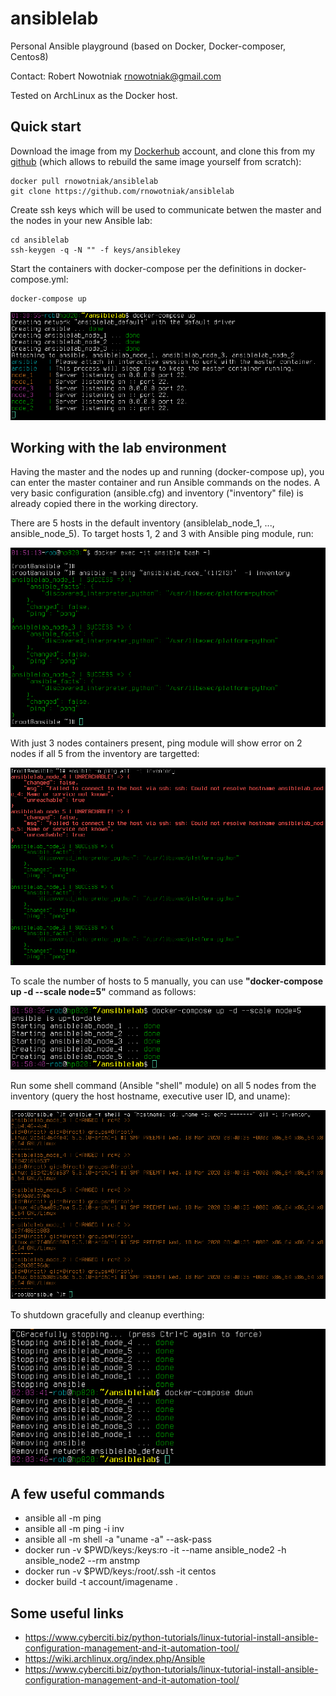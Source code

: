 # ansiblelab
Personal Ansible playground (based on Docker, Docker-composer, Centos8)

Contact: Robert Nowotniak <rnowotniak@gmail.com>

Tested on ArchLinux as the Docker host.

## Quick start

Download the image from my
[Dockerhub](https://hub.docker.com/u/rnowotniak) account, and clone this from my
[github](https://github.com/rnowotniak/ansiblelab)
(which allows to rebuild the same image yourself from scratch):

    docker pull rnowotniak/ansiblelab
    git clone https://github.com/rnowotniak/ansiblelab

Create ssh keys which will be used to communicate betwen the master and the nodes in your new Ansible lab:

    cd ansiblelab
    ssh-keygen -q -N "" -f keys/ansiblekey

Start the containers with docker-compose per the definitions in docker-compose.yml:

    docker-compose up

![compose-up](img/docker-compose-up.png)

## Working with the lab environment

Having the master and the nodes up and running (docker-compose up), you can enter the master container and run Ansible commands on the nodes.
A very basic configuration (ansible.cfg) and inventory ("inventory" file) is already copied there in the working directory.

There are 5 hosts in the default inventory (ansiblelab_node_1,
..., ansible_node_5).
To target hosts 1, 2 and 3 with Ansible ping module, run:

![ping3](img/ping3.png)

With just 3 nodes containers present, ping module will show error on 2 nodes if all 5 from the inventory are targetted:

![ping5](img/ping5.png)

To scale the number of hosts to 5 manually, you can use **"docker-compose up -d --scale node=5"** command as follows:

![scale-to-5](img/scale-to-5.png)

Run some shell command (Ansible "shell" module) on all 5 nodes from the inventory (query the host hostname, executive user ID, and uname):

![shell5](img/shell5.png)

To shutdown gracefully and cleanup everthing:

![shutdown](img/shutdown.png)

## A few useful commands

* ansible all -m ping
* ansible all -m ping -i inv
* ansible all -m shell -a "uname -a" --ask-pass
* docker run -v $PWD/keys:/keys:ro -it --name ansible_node2 -h ansible_node2 --rm anstmp
* docker run -v $PWD/keys:/root/.ssh -it centos
* docker build -t account/imagename .

## Some useful links

* https://www.cyberciti.biz/python-tutorials/linux-tutorial-install-ansible-configuration-management-and-it-automation-tool/
* https://wiki.archlinux.org/index.php/Ansible
* https://www.cyberciti.biz/python-tutorials/linux-tutorial-install-ansible-configuration-management-and-it-automation-tool/

